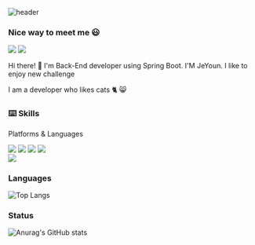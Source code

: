 ![header](https://capsule-render.vercel.app/api?type=venom&color=auto&height=250&section=header&text=My%20cat%20allows%20me%20to%20code.%20When%20my%20laptop%20is%20cold.&fontSize=30&fontColor=#ffffff&animation=fadeIn)

### Nice way to meet me 😃
<a href="https://hidevelop.tistory.com" target="_blank"><img src="https://img.shields.io/badge/Blog-006600?style=flat-square&logo=Blog&logoColor=white"/></a>
<img src="https://img.shields.io/badge/ghdlrr2969@gmail.com-EA4335?style=flat-square&logo=Gmail&logoColor=white"/></a></br>

Hi there! 👋 I'm Back-End developer using Spring Boot.
I'M JeYoun. I like to enjoy new challenge 

I am a developer who likes cats 🐈 😸


### ⌨️ Skills

Platforms & Languages <p>

<img src="https://img.shields.io/badge/Spring-43B02A?style=flat-square&logo=Spring&logoColor=white"/></a>
<img src="https://img.shields.io/badge/Mysql-2F8CBB?style=flat-square&logo=MySQL&logoColor=white"/></a>
<img src="https://img.shields.io/badge/AWS-FF9900?style=flat-square&logo=Amazon AWS&logoColor=white"/></a>
<img src="https://img.shields.io/badge/Docker-2496ED?style=flat-square&logo=Docker&logoColor=white"/></a>
<br>
<img src="https://img.shields.io/badge/Java-161A36?style=flat-square&logo=OpenJDK&logoColor=white"/></a>


### Languages <p>

![Top Langs](https://github-readme-stats.vercel.app/api/top-langs/?username=wpdbs1229&layout=compact&theme=merko)


### Status <p>

![Anurag's GitHub stats](https://github-readme-stats.vercel.app/api?username=anuraghazra&show_icons=true&theme=radical)


